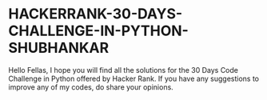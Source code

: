 # HACKERRANK-30-DAYS-CHALLENGE-IN-PYTHON-SHUBHANKAR
Hello Fellas, I hope you will find all the solutions for the 30 Days Code Challenge in Python offered by Hacker Rank. If you have any suggestions to improve any of my codes, do share your opinions.
